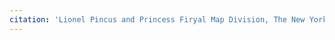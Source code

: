 ```yaml
---
citation: 'Lionel Pincus and Princess Firyal Map Division, The New York Public Library. "Atlas of Staten Island, Richmond County, New York, from official records and surveys; compiled and drawn by F. W. Beers" The New York Public Library Digital Collections. 1874. https://digitalcollections.nypl.org/items/510d47e2-0b93-a3d9-e040-e00a18064a99'
---
```



